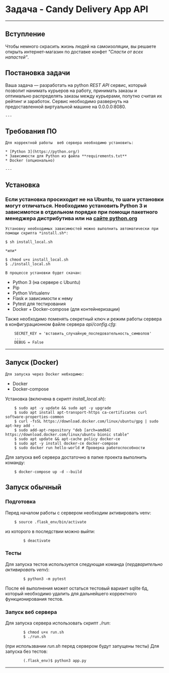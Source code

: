 # Задача - Candy Delivery App API
---
## Вступление
Чтобы немного скрасить жизнь людей на самоизоляции, вы решаете открыть
интернет-магазин по доставке конфет *"Сласти от всех напастей"*.
## Постановка задачи
Ваша задача — разработать на python *REST API* сервис, который позволит нанимать курьеров на работу,
    принимать заказы и оптимально распределять заказы между курьерами, попутно считая их рейтинг и заработок.
    Сервис необходимо развернуть на предоставленной виртуальной машине на 0.0.0.0:8080.

    ---
## Требования ПО
    Для корректной работы  веб сервера необходимо установить:

    * [Python 3](https://python.org/)
    * Зависимости для Python из файла **requirements.txt**
    * Docker (опционально)

    ---
## Установка  
### Если установка просиходит не на Ubuntu, то шаги установки могут отличаться. Необходимо установить Python 3 и зависимотси в отдельном порядке при помощи пакетного менеджера дистрибутива или на [сайте python.org](https://python.org/)

    Установку необходимых зависимостей можно выполнить автоматически при помощи скрипта *install.sh*:

    $ sh install_local.sh

    *или*

    $ chmod u+x install_local.sh
    $ ./install_local.sh

    В процессе установки будет скачан:

* Python 3 (на cервере с Ubuntu)  
* Pip 
* Python Virtualenv 
* Flask и зависимости к нему
* Pytest для тестирования
* Docker + Docker-compose (для контейнеризации)


Также необходимо поменять секретный ключ и режим работы сервера в конфигурационном файле сервера *api/config.cfg*:

        SECRET_KEY = 'вставить_случайную_последовательность_символов'	
        ...
        DEBUG = False

---
## Запуск (Docker)
    Для запуска через Docker небходимо:

* Docker
* Docker-compose

Установка (включена в скрипт *install_local.sh*):

        $ sudo apt -y update && sudo apt -y upgrade
        $ sudo apt install apt-transport-https ca-certificates curl software-properties-common
        $ curl -fsSL https://download.docker.com/linux/ubuntu/gpg | sudo apt-key add -
        $ sudo add-apt-repository "deb [arch=amd64] https://download.docker.com/linux/ubuntu bionic stable"
        $ sudo apt update && apt-cache policy docker-ce
        $ sudo apt -y install docker-ce docker-compose
        $ sudo docker run hello-world # Проверка работоспособности

Для запуска веб сервера достаточно в папке проекта выполнить команду:

        $ docker-compose up -d --build

## Запуск обычный
### Подготовка
Перед началом работы с сервером необходим активировать venv:

        $ source .flask_env/bin/activate

из которого в последствии можно выйти:

            $ deactivate

### Тесты
Для запуска тестов используется следующая команда (*пердварительно активировать venv*):

            $ python3 -m pytest 	

После её выполнения может остаться тестовый вариант sqlite бд, который необходимо удалить для дальнейшего корректного функционирования тестов.

### Запуск веб сервера
Для запуска сервера использовать скрипт *./run*:

            $ chmod u+x run.sh
            $ ./run.sh

(при использвании *run.sh* перед сервером будут запущены тесты)
Для запуска без тестов:

            (.flask_env)$ python3 app.py

---
